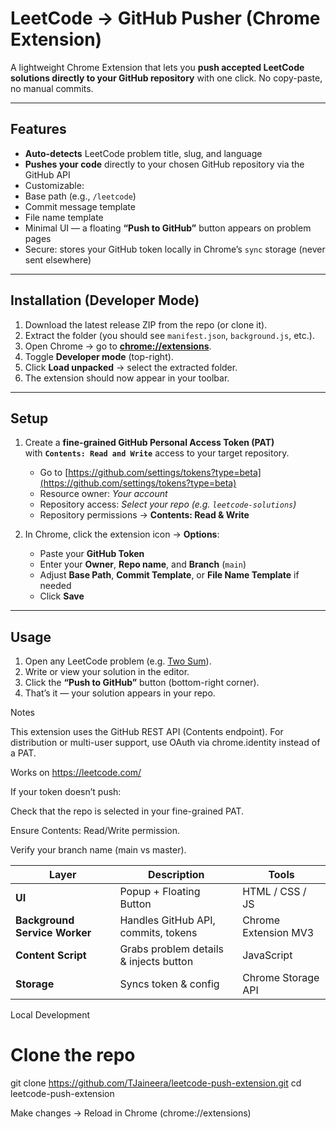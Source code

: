 #  LeetCode → GitHub Pusher (Chrome Extension)

A lightweight Chrome Extension that lets you **push accepted LeetCode solutions directly to your GitHub repository** with one click. No copy-paste, no manual commits.

---

##  Features
-  **Auto-detects** LeetCode problem title, slug, and language  
-  **Pushes your code** directly to your chosen GitHub repository via the GitHub API  
-  Customizable:
  - Base path (e.g., `/leetcode`)
  - Commit message template
  - File name template
-  Minimal UI — a floating **“Push to GitHub”** button appears on problem pages  
-  Secure: stores your GitHub token locally in Chrome’s `sync` storage (never sent elsewhere)

---

##  Installation (Developer Mode)
1. Download the latest release ZIP from the repo (or clone it).
2. Extract the folder (you should see `manifest.json`, `background.js`, etc.).
3. Open Chrome → go to **[chrome://extensions](chrome://extensions)**.
4. Toggle **Developer mode** (top-right).
5. Click **Load unpacked** → select the extracted folder.  
6. The extension should now appear in your toolbar.

---

##  Setup
1. Create a **fine-grained GitHub Personal Access Token (PAT)**  
   with **`Contents: Read and Write`** access to your target repository.  
   - Go to [https://github.com/settings/tokens?type=beta](https://github.com/settings/tokens?type=beta)
   - Resource owner: *Your account*
   - Repository access: *Select your repo (e.g. `leetcode-solutions`)*
   - Repository permissions → **Contents: Read & Write**

2. In Chrome, click the extension icon → **Options**:
   - Paste your **GitHub Token**
   - Enter your **Owner**, **Repo name**, and **Branch** (`main`)
   - Adjust **Base Path**, **Commit Template**, or **File Name Template** if needed
   - Click **Save**

---

##  Usage
1. Open any LeetCode problem (e.g. [Two Sum](https://leetcode.com/problems/two-sum/)).
2. Write or view your solution in the editor.
3. Click the **“Push to GitHub”** button (bottom-right corner).  
4. That’s it — your solution appears in your repo.

Notes

This extension uses the GitHub REST API (Contents endpoint).
For distribution or multi-user support, use OAuth via chrome.identity instead of a PAT.

Works on https://leetcode.com/

If your token doesn’t push:

Check that the repo is selected in your fine-grained PAT.

Ensure Contents: Read/Write permission.

Verify your branch name (main vs master).

| Layer                         | Description                            | Tools                |
| ----------------------------- | -------------------------------------- | -------------------- |
| **UI**                        | Popup + Floating Button                | HTML / CSS / JS      |
| **Background Service Worker** | Handles GitHub API, commits, tokens    | Chrome Extension MV3 |
| **Content Script**            | Grabs problem details & injects button | JavaScript           |
| **Storage**                   | Syncs token & config                   | Chrome Storage API   |

Local Development
# Clone the repo
git clone https://github.com/TJaineera/leetcode-push-extension.git
cd leetcode-push-extension

Make changes → Reload in Chrome (chrome://extensions)

